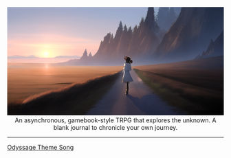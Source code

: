 <div><img src="./docs/astro/public/images/consept-art/top.png" /></div>

<div align="center">An asynchronous, gamebook-style TRPG that explores the unknown. A blank journal to chronicle your own journey.</div>

---

[Odyssage Theme Song](https://suno.com/song/79917a5e-040d-4378-a1f3-3023fd161697)
